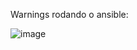 Warnings rodando o ansible:

![image](https://user-images.githubusercontent.com/3227100/59970132-28b0ee00-9535-11e9-8ecb-4d91ebc34dfa.png)
